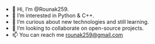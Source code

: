 - 👋 Hi, I’m @Rounak259.
- 👀 I’m interested in Python & C++.
- 🌱 I’m curious about new technologies and still learning.
- 💞️ I’m looking to collaborate on open-source projects.
- 📫 You can reach me rounak259@gmail.com

<!---
Rounak259/Rounak259 is a ✨ special ✨ repository because its `README.md` (this file) appears on your GitHub profile.
You can click the Preview link to take a look at your changes.
--->
